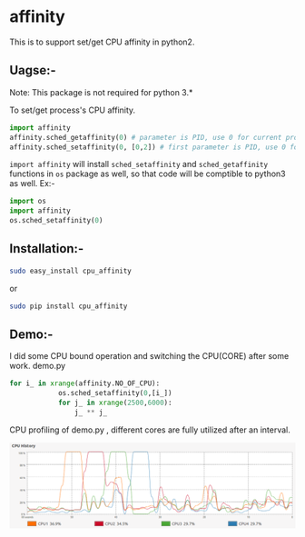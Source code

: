 affinity
========
This is to support set/get CPU affinity in python2.

Uagse:-
---------
Note: This package is not required for python 3.*

To set/get process's CPU affinity.

```python
import affinity
affinity.sched_getaffinity(0) # parameter is PID, use 0 for current process
affinity.sched_setaffinity(0, [0,2]) # first parameter is PID, use 0 for current process, second parameter is CPU affinity mask
```

```import affinity``` will install ```sched_setaffinity``` and ```sched_getaffinity``` functions in ```os``` package as well, so that code will be comptible to python3 as well.
Ex:-
```python
import os
import affinity
os.sched_setaffinity(0)  
```

Installation:-
---------
```bash
sudo easy_install cpu_affinity
```
or
```bash
sudo pip install cpu_affinity
```
Demo:-
---------
I did some CPU bound operation and switching the CPU(CORE) after some work.
demo.py
```python
for i_ in xrange(affinity.NO_OF_CPU):
            os.sched_setaffinity(0,[i_])
            for j_ in xrange(2500,6000):
                j_ ** j_
```
CPU profiling of demo.py , different cores are fully utilized after an interval.

![alt tag](https://raw.githubusercontent.com/algodirect/affinity/master/affinity/src/test/demo.png)

